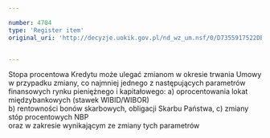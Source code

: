 ```yaml
---

number: 4704
type: 'Register item'
original_uri: 'http://decyzje.uokik.gov.pl/nd_wz_um.nsf/0/D7355917522DE368C1257B730037A8E8?OpenDocument'


---
```


Stopa procentowa Kredytu może ulegać zmianom w okresie trwania Umowy w przypadku zmiany, co najmniej jednego z następujących parametrów finansowych rynku pieniężnego i kapitałowego:
a) oprocentowania lokat międzybankowych (stawek WIBID/WIBOR)  
b) rentowności bonów skarbowych, obligacji Skarbu Państwa, 
c) zmiany stóp procentowych NBP     
oraz w zakresie wynikającym ze zmiany tych parametrów
